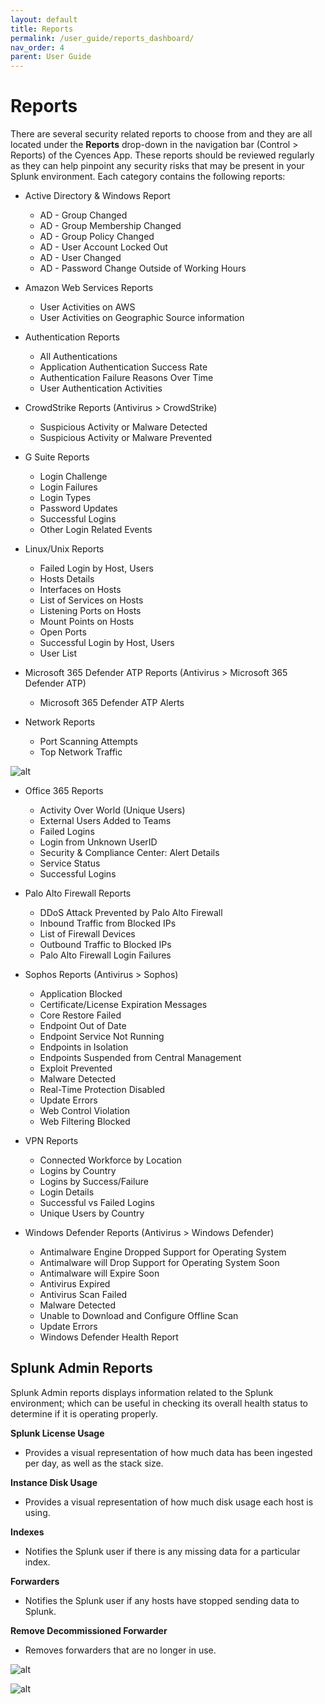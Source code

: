 ```yaml
---
layout: default
title: Reports
permalink: /user_guide/reports_dashboard/
nav_order: 4
parent: User Guide
---
```


# Reports
There are several security related reports to choose from and they are all located under the **Reports** drop-down in the navigation bar (Control > Reports) of the Cyences App. These reports should be reviewed regularly as they can help pinpoint any security risks that may be present in your Splunk environment. Each category contains the following reports: 

* Active Directory & Windows Report
    * AD - Group Changed
    * AD - Group Membership Changed
    * AD - Group Policy Changed
    * AD - User Account Locked Out
    * AD - User Changed
    * AD - Password Change Outside of Working Hours

* Amazon Web Services Reports
    * User Activities on AWS
    * User Activities on Geographic Source information

* Authentication Reports 
    * All Authentications
    * Application Authentication Success Rate
    * Authentication Failure Reasons Over Time
    * User Authentication Activities

* CrowdStrike Reports (Antivirus > CrowdStrike)
    * Suspicious Activity or Malware Detected
    * Suspicious Activity or Malware Prevented

* G Suite Reports
    * Login Challenge
    * Login Failures
    * Login Types
    * Password Updates
    * Successful Logins
    * Other Login Related Events

* Linux/Unix Reports
    * Failed Login by Host, Users
    * Hosts Details
    * Interfaces on Hosts
    * List of Services on Hosts
    * Listening Ports on Hosts
    * Mount Points on Hosts
    * Open Ports
    * Successful Login by Host, Users
    * User List

* Microsoft 365 Defender ATP Reports (Antivirus > Microsoft 365 Defender ATP)
    * Microsoft 365 Defender ATP Alerts

* Network Reports
    * Port Scanning Attempts
    * Top Network Traffic

![alt](https://github.com/VatsalJagani/Splunk-Cyences-App-for-Splunk/blob/master/docs/assets/network_reports.png?raw=true)

* Office 365 Reports
    * Activity Over World (Unique Users)
    * External Users Added to Teams
    * Failed Logins
    * Login from Unknown UserID
    * Security & Compliance Center: Alert Details
    * Service Status
    * Successful Logins

* Palo Alto Firewall Reports
    * DDoS Attack Prevented by Palo Alto Firewall
    * Inbound Traffic from Blocked IPs
    * List of Firewall Devices
    * Outbound Traffic to Blocked IPs
    * Palo Alto Firewall Login Failures

* Sophos Reports (Antivirus > Sophos)
    * Application Blocked
    * Certificate/License Expiration Messages
    * Core Restore Failed
    * Endpoint Out of Date
    * Endpoint Service Not Running
    * Endpoints in Isolation
    * Endpoints Suspended from Central Management
    * Exploit Prevented
    * Malware Detected
    * Real-Time Protection Disabled
    * Update Errors
    * Web Control Violation
    * Web Filtering Blocked

* VPN Reports
    * Connected Workforce by Location
    * Logins by Country
    * Logins by Success/Failure
    * Login Details
    * Successful vs Failed Logins
    * Unique Users by Country

* Windows Defender Reports (Antivirus > Windows Defender)
    * Antimalware Engine Dropped Support for Operating System 
    * Antimalware will Drop Support for Operating System Soon 
    * Antimalware will Expire Soon 
    * Antivirus Expired 
    * Antivirus Scan Failed 
    * Malware Detected 
    * Unable to Download and Configure Offline Scan 
    * Update Errors
    * Windows Defender Health Report 

## Splunk Admin Reports
Splunk Admin reports displays information related to the Splunk environment; which can be useful in checking its overall health status to determine if it is operating properly. 

**Splunk License Usage**
* Provides a visual representation of how much data has been ingested per day, as well as the stack size.

**Instance Disk Usage**
* Provides a visual representation of how much disk usage each host is using.  

**Indexes**
* Notifies the Splunk user if there is any missing data for a particular index. 

**Forwarders**
* Notifies the Splunk user if any hosts have stopped sending data to Splunk. 

**Remove Decommissioned Forwarder**
* Removes forwarders that are no longer in use.  

![alt](https://github.com/VatsalJagani/Splunk-Cyences-App-for-Splunk/blob/master/docs/assets/splunk_admin_dashboard.png?raw=true)

![alt](https://github.com/VatsalJagani/Splunk-Cyences-App-for-Splunk/blob/master/docs/assets/splunk_admin_dashboard_continued.png?raw=true)
